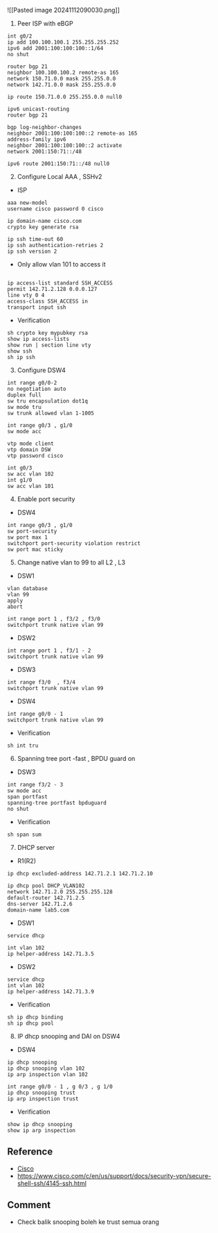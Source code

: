 ![[Pasted image 20241112090030.png]]
1. Peer ISP with eBGP
```
int g0/2
ip add 100.100.100.1 255.255.255.252
ipv6 add 2001:100:100:100::1/64
no shut

```

```
router bgp 21
neighbor 100.100.100.2 remote-as 165
network 150.71.0.0 mask 255.255.0.0
network 142.71.0.0 mask 255.255.0.0

ip route 150.71.0.0 255.255.0.0 null0
```

```
ipv6 unicast-routing
router bgp 21

bgp log-neighbor-changes
neighbor 2001:100:100:100::2 remote-as 165
address-family ipv6
neighbor 2001:100:100:100::2 activate
network 2001:150:71::/48

ipv6 route 2001:150:71::/48 null0
```
2. Configure Local AAA , SSHv2
- ISP 
```
aaa new-model
username cisco password 0 cisco

ip domain-name cisco.com
crypto key generate rsa
```

```
ip ssh time-out 60
ip ssh authentication-retries 2
ip ssh version 2
```
- Only allow vlan 101 to access it
```

ip access-list standard SSH_ACCESS
permit 142.71.2.128 0.0.0.127
line vty 0 4
access-class SSH_ACCESS in
transport input ssh

```
- Verification
```
sh crypto key mypubkey rsa
show ip access-lists
show run | section line vty
show ssh
sh ip ssh
```
3. Configure DSW4
```
int range g0/0-2
no negotiation auto
duplex full
sw tru encapsulation dot1q
sw mode tru
sw trunk allowed vlan 1-1005

int range g0/3 , g1/0
sw mode acc

vtp mode client
vtp domain DSW
vtp password cisco

int g0/3
sw acc vlan 102
int g1/0
sw acc vlan 101
```

4. Enable port security
- DSW4
```
int range g0/3 , g1/0
sw port-security
sw port max 1
switchport port-security violation restrict
sw port mac sticky
```
5. Change native vlan to 99 to all L2 , L3

- DSW1
```
vlan database
vlan 99
apply 
abort

int range port 1 , f3/2 , f3/0
switchport trunk native vlan 99
```

- DSW2
```
int range port 1 , f3/1 - 2
switchport trunk native vlan 99
```

- DSW3 
```
int range f3/0  , f3/4
switchport trunk native vlan 99
```

- DSW4 
```
int range g0/0 - 1
switchport trunk native vlan 99
```

- Verification 
```
sh int tru
```

6. Spanning tree port -fast , BPDU guard on 

- DSW3
```
int range f3/2 - 3
sw mode acc
span portfast
spanning-tree portfast bpduguard 
no shut
```

- Verification
```
sh span sum
```
7. DHCP server
- R1(R2)
```
ip dhcp excluded-address 142.71.2.1 142.71.2.10

ip dhcp pool DHCP_VLAN102
network 142.71.2.0 255.255.255.128
default-router 142.71.2.5
dns-server 142.71.2.6
domain-name lab5.com

```

- DSW1 
```
service dhcp

int vlan 102
ip helper-address 142.71.3.5
```
- DSW2
```
service dhcp
int vlan 102
ip helper-address 142.71.3.9
```
- Verification 
```
sh ip dhcp binding
sh ip dhcp pool
```

8. IP dhcp snooping and DAI on DSW4
- DSW4
```
ip dhcp snooping
ip dhcp snooping vlan 102
ip arp inspection vlan 102

int range g0/0 - 1 , g 0/3 , g 1/0
ip dhcp snooping trust
ip arp inspection trust
```

- Verification
```
show ip dhcp snooping
show ip arp inspection
```
## Reference 
- [Cisco](https://www.cisco.com/c/en/us/td/docs/ios-xml/ios/sec_usr_ssh/configuration/xe-16/sec-usr-ssh-xe-16-book/sec-secure-shell-v2.html)
- https://www.cisco.com/c/en/us/support/docs/security-vpn/secure-shell-ssh/4145-ssh.html

## Comment
- Check balik snooping boleh ke trust semua orang
